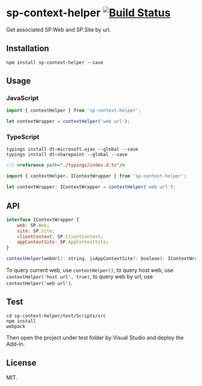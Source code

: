 # sp-context-helper [![Build Status](https://travis-ci.org/Frederick-S/sp-context-helper.svg?branch=master)](https://travis-ci.org/Frederick-S/sp-context-helper)
Get associated SP.Web and SP.Site by url.

## Installation
```
npm install sp-context-helper --save
```

## Usage
### JavaScript
```js
import { contextHelper } from 'sp-context-helper';

let contextWrapper = contextHelper('web url');
```

### TypeScript
```
typings install dt~microsoft.ajax --global --save
typings install dt~sharepoint --global --save
```

```js
/// <reference path="./typings/index.d.ts"/>

import { contextHelper, IContextWrapper } from 'sp-context-helper';

let contextWrapper: IContextWrapper = contextHelper('web url');
```

## API
```js
interface IContextWrapper {
    web: SP.Web;
    site: SP.Site;
    clientContext: SP.ClientContext;
    appContextSite: SP.AppContextSite;
}

contextHelper(webUrl?: string, isAppContextSite?: boolean): IContextWrapper
```

To query current web, use `contextHelper()`, to query host web, use `contextHelper('host url', true)`, to query web by url, use `contextHelper('web url')`.

## Test
```
cd sp-context-helper/test/Scripts/src
npm install
webpack
```

Then open the project under test folder by Visual Studio and deploy the Add-in.

## License
MIT.
